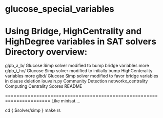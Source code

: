 # glucose_special_variables
Using Bridge, HighCentrality and HighDegree variables in SAT solvers
Directory overview:
==================

glpb_a_b/                 Glucose Simp solver modified to bump bridge variables more
glpb_i_hc/                Glucose Simp solver modified to initially bump HighCenterality variables more
glbd/                     Glucose Simp solver modified to favor bridge variables in clause deletion
louvain.py                Community Detection
networkx_centrality       Computing Centrality Scores
README



======================================================================
Like minisat....

cd { $solver/simp }
make rs
